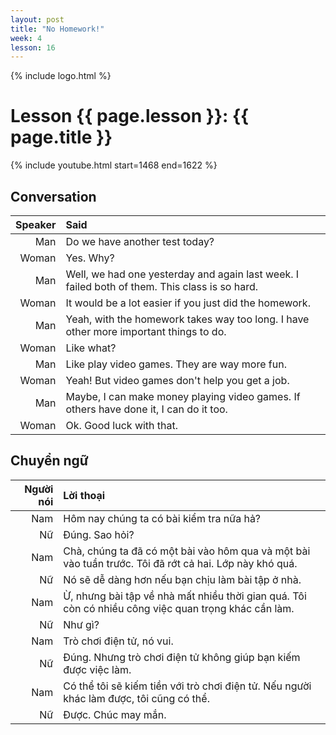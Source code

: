 ```yaml
---
layout: post
title: "No Homework!"
week: 4
lesson: 16
---
```


{% include logo.html %}

# Lesson {{ page.lesson }}: {{ page.title }}

{% include youtube.html start=1468 end=1622 %}

## Conversation

Speaker | Said
---: | :---
Man | Do we have another test today?
Woman | Yes. Why?
Man | Well, we had one yesterday and again last week. I failed both of them. This class is so hard.
Woman | It would be a lot easier if you just did the homework.
Man | Yeah, with the homework takes way too long. I have other more important things to do.
Woman | Like what?
Man | Like play video games. They are way more fun.
Woman | Yeah! But video games don't help you get a job.
Man | Maybe, I can make money playing video games. If others have done it, I can do it too.
Woman | Ok. Good luck with that.

## Chuyển ngữ

Người nói | Lời thoại
---: | :---
Nam | Hôm nay chúng ta có bài kiểm tra nữa hả?
Nữ | Đúng. Sao hỏi?
Nam | Chà, chúng ta đã có một bài vào hôm qua và một bài vào tuần trước. Tôi đã rớt cả hai. Lớp này khó quá.
Nữ | Nó sẽ dễ dàng hơn nếu bạn chịu làm bài tập ở nhà.
Nam | Ừ, nhưng bài tập về nhà mất nhiều thời gian quá. Tôi còn có nhiều công việc quan trọng khác cần làm.
Nữ | Như gì?
Nam | Trò chơi điện tử, nó vui.
Nữ | Đúng. Nhưng trò chơi điện tử không giúp bạn kiếm được việc làm.
Nam | Có thể tôi sẽ kiếm tiền với trò chơi điện tử. Nếu người khác làm được, tôi cũng có thể.
Nữ | Được. Chúc may mắn.
